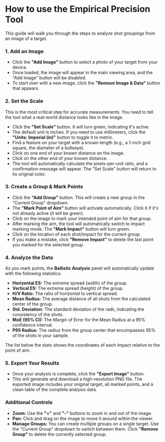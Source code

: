 # **How to use the Empirical Precision Tool**

This guide will walk you through the steps to analyze shot groupings from an image of a target.

### **1\. Add an Image**

* Click the **"Add Image"** button to select a photo of your target from your device.  
* Once loaded, the image will appear in the main viewing area, and the "Add Image" button will be disabled.  
* To start over with a new image, click the **"Remove Image & Data"** button that appears.

### **2\. Set the Scale**

This is the most critical step for accurate measurements. You need to tell the tool what a real-world distance looks like in the image.

* Click the **"Set Scale"** button. It will turn green, indicating it's active.  
* The default unit is inches. If you need to use millimeters, click the **"Units: Imperial (in)"** button to toggle it to metric.  
* Find a feature on your target with a known length (e.g., a 1-inch grid square, the diameter of a bullseye).  
* Click on one end of your known distance on the image.  
* Click on the other end of your known distance.  
* The tool will automatically calculate the pixels-per-unit ratio, and a confirmation message will appear. The "Set Scale" button will return to its original color.

### **3\. Create a Group & Mark Points**

* Click the **"Add Group"** button. This will create a new group in the "Current Group" dropdown.  
* The **"Mark Point of Aim"** button will activate automatically. Click it if it's not already active (it will be green).  
* Click on the image to mark your intended point of aim for that group.  
* After marking the aim, the tool will automatically switch to impact marking mode. The **"Mark Impact"** button will turn green.  
* Click on the location of each shot/impact for the current group.  
* If you make a mistake, click **"Remove Impact"** to delete the last point you marked for the selected group.

### **4\. Analyze the Data**

As you mark points, the **Ballistic Analysis** panel will automatically update with the following statistics:

* **Horizontal ES:** The extreme spread (width) of the group.  
* **Vertical ES:** The extreme spread (height) of the group.  
* **H/V Ratio:** The ratio of horizontal to vertical spread.  
* **Mean Radius:** The average distance of all shots from the calculated center of the group.  
* **Std. Deviation:** The standard deviation of the radii, indicating the consistency of the shots.  
* **MoE (95% CI):** The Margin of Error for the Mean Radius at a 95% confidence interval.  
* **P95 Radius:** The radius from the group center that encompasses 95% of the shots in your sample.

The list below the stats shows the coordinates of each impact relative to the point of aim.

### **5\. Export Your Results**

* Once your analysis is complete, click the **"Export Image"** button.  
* This will generate and download a high-resolution PNG file. The exported image includes your original target, all marked points, and a clean table of the complete analysis data.

### **Additional Controls**

* **Zoom:** Use the **"+"** and **"-"** buttons to zoom in and out of the image.  
* **Pan:** Click and drag on the image to move it around within the viewer.  
* **Manage Groups:** You can create multiple groups on a single target. Use the "Current Group" dropdown to switch between them. Click **"Remove Group"** to delete the currently selected group.
